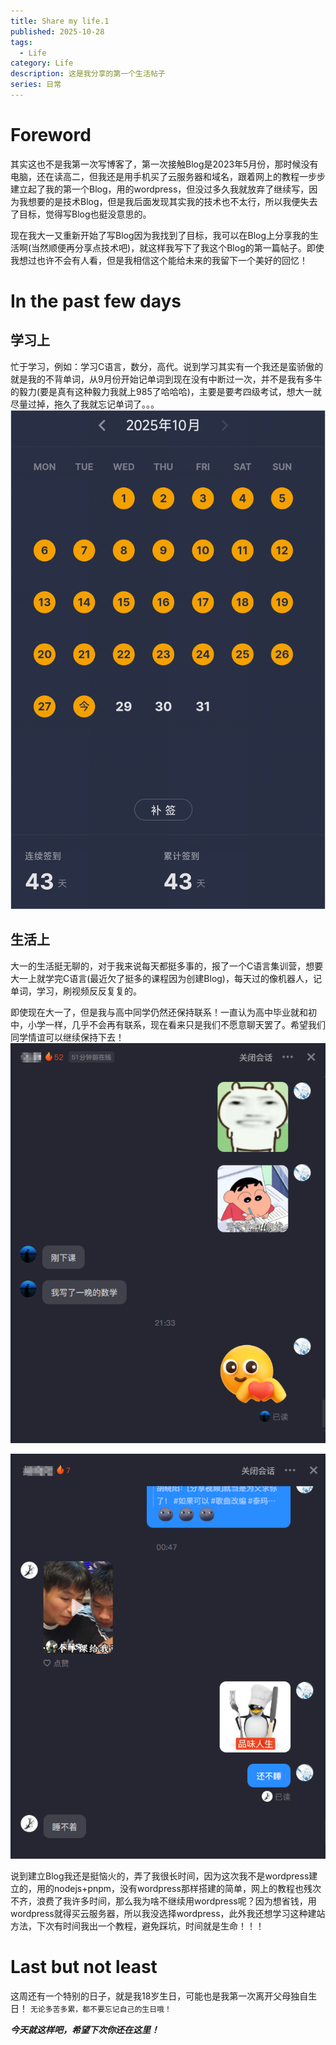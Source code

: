 ```yaml
---
title: Share my life.1
published: 2025-10-28
tags:
  - Life
category: Life
description: 这是我分享的第一个生活帖子
series: 日常
---
```

# Foreword
其实这也不是我第一次写博客了，第一次接触Blog是2023年5月份，那时候没有电脑，还在读高二，但我还是用手机买了云服务器和域名，跟着网上的教程一步步建立起了我的第一个Blog，用的wordpress，但没过多久我就放弃了继续写，因为我想要的是技术Blog，但是我后面发现其实我的技术也不太行，所以我便失去了目标，觉得写Blog也挺没意思的。

现在我大一又重新开始了写Blog因为我找到了目标，我可以在Blog上分享我的生活啊(当然顺便再分享点技术吧)，就这样我写下了我这个Blog的第一篇帖子。即使我想过也许不会有人看，但是我相信这个能给未来的我留下一个美好的回忆！

# In the past few days

## 学习上
忙于学习，例如：学习C语言，数分，高代。说到学习其实有一个我还是蛮骄傲的就是我的不背单词，从9月份开始记单词到现在没有中断过一次，并不是我有多牛的毅力(要是真有这种毅力我就上985了哈哈哈)，主要是要考四级考试，想大一就尽量过掉，拖久了我就忘记单词了。。。
![](../attachment/65e7318764e21a165e763f6831589ba3.png)

## 生活上
大一的生活挺无聊的，对于我来说每天都挺多事的，报了一个C语言集训营，想要大一上就学完C语言(最近欠了挺多的课程因为创建Blog)，每天过的像机器人，记单词，学习，刷视频反反复复的。

即使现在大一了，但是我与高中同学仍然还保持联系！一直认为高中毕业就和初中，小学一样，几乎不会再有联系，现在看来只是我们不愿意聊天罢了。希望我们同学情谊可以继续保持下去！
![](../attachment/Share%20my%20life.1.png)

![](../attachment/Share%20my%20life.1-1.png)

说到建立Blog我还是挺恼火的，弄了我很长时间，因为这次我不是wordpress建立的，用的nodejs+pnpm，没有wordpress那样搭建的简单，网上的教程也残次不齐，浪费了我许多时间，那么我为啥不继续用wordpress呢？因为想省钱，用wordpress就得买云服务器，所以我没选择wordpress，此外我还想学习这种建站方法，下次有时间我出一个教程，避免踩坑，时间就是生命！！！

# Last but not least
 这周还有一个特别的日子，就是我18岁生日，可能也是我第一次离开父母独自生日！
 `无论多苦多累，都不要忘记自己的生日哦！`

 ***今天就这样吧，希望下次你还在这里！***

